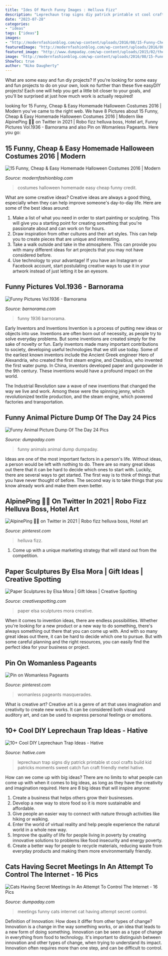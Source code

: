 ```yaml
---
title: "Ides Of March Funny Images : Helluva Fizz"
description: "Leprechaun trap signs diy patrick printable st cool crafts build kid patricks moments sweet catch fun craft friendly metel hative"
date: "2023-07-28"
categories:
- "ideas"
tags: ["ideas"]
images:
- "http://modernfashionblog.com/wp-content/uploads/2016/08/15-Funny-Cheap-Easy-Homemade-Halloween-Costumes-2016-13.jpg"
featuredImage: "http://modernfashionblog.com/wp-content/uploads/2016/08/15-Funny-Cheap-Easy-Homemade-Halloween-Costumes-2016-13.jpg"
featured_image: "http://www.dumpaday.com/wp-content/uploads/2015/02/the-cat-meetings-14.jpg"
image: "http://modernfashionblog.com/wp-content/uploads/2016/08/15-Funny-Cheap-Easy-Homemade-Halloween-Costumes-2016-13.jpg"
ShowToc: true
author: "Niko Daugherty"
---
```



What are some easy and fun diy projects?
If you're looking for some easy and fun projects to do on your own, look no further than these five easyDIY projects! Each one will help you get a little bit closer to your goals, and you'll be surprised at just how much work is actually required!

	

		
looking for 15 Funny, Cheap &amp; Easy Homemade Halloween Costumes 2016 | Modern you've came to the right web. We have 8 Pictures about 15 Funny, Cheap &amp; Easy Homemade Halloween Costumes 2016 | Modern like AlpinePing 🏳️‍🌈 on Twitter in 2021 | Robo fizz helluva boss, Hotel art, Funny Pictures Vol.1936 - Barnorama and also Pin on Womanless Pageants. Here you go:
		
    
## 15 Funny, Cheap &amp; Easy Homemade Halloween Costumes 2016 | Modern

<img loading=lazy src="http://modernfashionblog.com/wp-content/uploads/2016/08/15-Funny-Cheap-Easy-Homemade-Halloween-Costumes-2016-13.jpg" onerror="this.onerror=null;this.src='https://tse4.mm.bing.net/th?id=OIP.nU295cxRdVIlDzl8T7C79wHaJ3&amp;pid=15.1';" alt="15 Funny, Cheap &amp; Easy Homemade Halloween Costumes 2016 | Modern">

_Source: modernfashionblog.com_

>costumes halloween homemade easy cheap funny credit. 

	

What are some creative ideas?
Creative ideas are always a good thing, especially when they can help improve someone's day-to-day life. Here are some of the best ideas around: 
1. Make a list of what you need in order to start painting or sculpting. This will give you a starting point for creating something that you're passionate about and can work on for hours. 
2. Draw inspiration from other cultures and their art styles. This can help you to create pieces that are unique and interesting. 
3. Take a walk outside and take in the atmosphere. This can provide you with many different ideas for art projects that you may not have considered before. 
4. Use technology to your advantage! If you have an Instagram or Facebook account, start postulating creative ways to use it in your artwork instead of just letting it be an eyesore.

    
## Funny Pictures Vol.1936 - Barnorama

<img loading=lazy src="https://www.barnorama.com/wp-content/uploads/2019/02/Funny-Pictures-1936-83.jpg" onerror="this.onerror=null;this.src='https://tse4.mm.bing.net/th?id=OIP.xZz3I2Qa5JPdQnPaI6OlcwHaJz&amp;pid=15.1';" alt="Funny Pictures Vol.1936 - Barnorama">

_Source: barnorama.com_

>funny 1936 barnorama. 

	

Early Inventors and Inventions
Invention is a process of putting new ideas or objects into use. Inventions are often born out of necessity, as people try to solve everyday problems. But some inventions are created simply for the sake of novelty or fun. Early inventors made many important contributions to society, developing useful technologies that we still use today.
Some of the earliest known inventors include the Ancient Greek engineer Hero of Alexandria, who created the first steam engine, and Ctesibius, who invented the first water pump. In China, inventors developed paper and gunpowder in the 9th century. These inventions would have a profound impact on the world.

The Industrial Revolution saw a wave of new inventions that changed the way we live and work. Among these were the spinning jenny, which revolutionized textile production, and the steam engine, which powered factories and transportation.

    
## Funny Animal Picture Dump Of The Day 24 Pics

<img loading=lazy src="http://www.dumpaday.com/wp-content/uploads/2017/09/funny-animals-13-1.jpg" onerror="this.onerror=null;this.src='https://tse3.mm.bing.net/th?id=OIP.bq6100JreA5gLrCQZSYbaQDYEg&amp;pid=15.1';" alt="Funny Animal Picture Dump Of The Day 24 Pics">

_Source: dumpaday.com_

>funny animals animal dump dumpaday. 

	

Ideas are one of the most important factors in a person's life. Without ideas, a person would be left with nothing to do. There are so many great ideas out there that it can be hard to decide which ones to start with. Luckily, there are several ways to get started. The first way is to think of things that you have never thought of before. The second way is to take things that you know already work and make them even better.

    
## AlpinePing 🏳️‍🌈 On Twitter In 2021 | Robo Fizz Helluva Boss, Hotel Art

<img loading=lazy src="https://i.pinimg.com/736x/f9/3f/74/f93f74355dc898ffe6cff99f08f1c0e3.jpg" onerror="this.onerror=null;this.src='https://tse3.mm.bing.net/th?id=OIP.Ocp1wr6NKk5wkxIEfPgVRAHaJ3&amp;pid=15.1';" alt="AlpinePing 🏳️‍🌈 on Twitter in 2021 | Robo fizz helluva boss, Hotel art">

_Source: pinterest.com_

>helluva fizz. 

	

1. Come up with a unique marketing strategy that will stand out from the competition.

    
## Paper Sculptures By Elsa Mora | Gift Ideas | Creative Spotting

<img loading=lazy src="https://www.creativespotting.com/wp-content/uploads/2014/10/5453db626f032.jpg" onerror="this.onerror=null;this.src='https://tse4.mm.bing.net/th?id=OIP.eXXcUMUbOn4QyfPgilX-xgHaJ3&amp;pid=15.1';" alt="Paper Sculptures by Elsa Mora | Gift Ideas | Creative Spotting">

_Source: creativespotting.com_

>paper elsa sculptures mora creative. 

	

When it comes to invention ideas, there are endless possibilities. Whether you're looking for a new product or a new way to do something, there's always something out there that you can come up with. And with so many great ideas out there, it can be hard to decide which one to pursue. But with some careful planning and the right resources, you can easily find the perfect idea for your business or project.

    
## Pin On Womanless Pageants

<img loading=lazy src="https://i.pinimg.com/736x/82/e3/a6/82e3a62404bc5fe7b7b013df9847d989.jpg" onerror="this.onerror=null;this.src='https://tse4.mm.bing.net/th?id=OIP.e6gSu0TPz9xTs1HwujDd-QHaLH&amp;pid=15.1';" alt="Pin on Womanless Pageants">

_Source: pinterest.com_

>womanless pageants masquerades. 

	

What is creative art?
Creative art is a genre of art that uses imagination and creativity to create new works. It can be considered both visual and auditory art, and can be used to express personal feelings or emotions.

    
## 10+ Cool DIY Leprechaun Trap Ideas - Hative

<img loading=lazy src="https://hative.com/wp-content/uploads/2014/06/leprechaun-trap-ideas/10-leprechaun-trap-ideas.jpg" onerror="this.onerror=null;this.src='https://tse4.mm.bing.net/th?id=OIP.nCBj0lmnpduroSLZCqwG9wHaKl&amp;pid=15.1';" alt="10+ Cool DIY Leprechaun Trap Ideas - Hative">

_Source: hative.com_

>leprechaun trap signs diy patrick printable st cool crafts build kid patricks moments sweet catch fun craft friendly metel hative. 

	

How can we come up with big ideas?
There are no limits to what people can come up with when it comes to big ideas, as long as they have the creativity and imagination required. Here are 8 big ideas that will inspire anyone:
1. Create a business that helps others grow their businesses. 
2. Develop a new way to store food so it is more sustainable and affordable. 
3. Give people an easier way to connect with nature through activities like hiking or walking. 
4. Enter the world of virtual reality and help people experience the natural world in a whole new way. 
5. Improve the quality of life for people living in poverty by creating innovative solutions to problems like food insecurity and energy poverty. 
6. Create a better way for people to recycle materials, reducing waste from everyday products and making them more environmentally friendly. 

    
## Cats Having Secret Meetings In An Attempt To Control The Internet - 16 Pics

<img loading=lazy src="http://www.dumpaday.com/wp-content/uploads/2015/02/the-cat-meetings-14.jpg" onerror="this.onerror=null;this.src='https://tse1.mm.bing.net/th?id=OIP.m23KLMH_VnfJNqdEOTpQogHaJ4&amp;pid=15.1';" alt="Cats Having Secret Meetings In An Attempt To Control The Internet - 16 Pics">

_Source: dumpaday.com_

>meetings funny cats internet cat having attempt secret control. 

	

Definition of Innovation: How does it differ from other types of change?
Innovation is a change in the way something works, or an idea that leads to a new form of doing something. Innovation can be seen as a type of change in everything from food to technology. It's important to distinguish between innovation and other types of change, when trying to understand its impact. Innovation often requires more than one step, and can be difficult to control.

